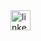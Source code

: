 <a href="https://linkedin.com/in/aaronmamparo">
  <img alt="linkedin" width="32px" src="https://cdn2.iconfinder.com/data/icons/social-media-2285/512/1_Linkedin_unofficial_colored_svg-512.png"/>
</a>
